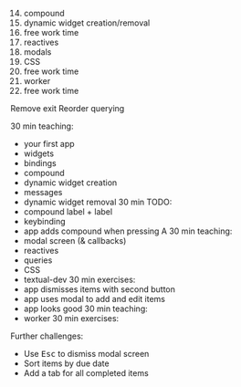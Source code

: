 14. compound
15. dynamic widget creation/removal
16. free work time
17. reactives
18. modals
19. CSS
20. free work time
21. worker
22. free work time


Remove exit
Reorder querying


30 min teaching:
 - your first app
 - widgets
 - bindings
 - compound
 - dynamic widget creation
 - messages
 - dynamic widget removal
30 min TODO:
 - compound label + label
 - keybinding
 - app adds compound when pressing A
30 min teaching:
 - modal screen (& callbacks)
 - reactives
 - queries
 - CSS
 - textual-dev
30 min exercises:
 - app dismisses items with second button
 - app uses modal to add and edit items
 - app looks good
30 min teaching:
 - worker
30 min exercises:




Further challenges:

 - Use <kbd>Esc</kbd> to dismiss modal screen
 - Sort items by due date
 - Add a tab for all completed items
